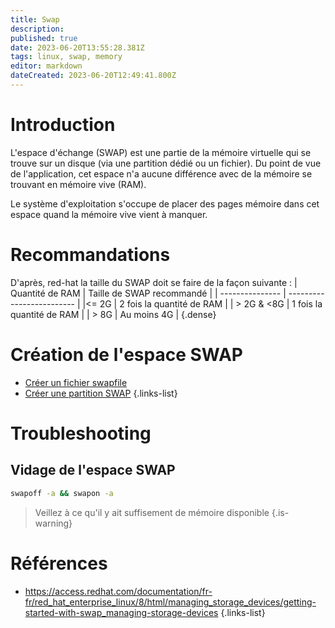 ```yaml
---
title: Swap
description: 
published: true
date: 2023-06-20T13:55:28.381Z
tags: linux, swap, memory
editor: markdown
dateCreated: 2023-06-20T12:49:41.800Z
---
```


# Introduction
L'espace d'échange (SWAP) est une partie de la mémoire virtuelle qui se trouve sur un disque (via une partition dédié ou un fichier). Du point de vue de l'application, cet espace n'a aucune différence avec de la mémoire se trouvant en mémoire vive (RAM).

Le système d'exploitation s'occupe de placer des pages mémoire dans cet espace quand la mémoire vive vient à manquer.

# Recommandations
D'après, red-hat la taille du SWAP doit se faire de la façon suivante :
| Quantité de RAM	| Taille de SWAP recommandé |
| --------------- | ------------------------- |
|<= 2G            | 2 fois la quantité de RAM |
| > 2G & <8G      |	1 fois la quantité de RAM |
| > 8G            |	Au moins 4G               |
{.dense}

# Création de l'espace SWAP
- [Créer un fichier swapfile](/swap/swapfile)
- [Créer une partition SWAP](/swap/swap-part)
{.links-list}

# Troubleshooting
## Vidage de l'espace SWAP
```bash
swapoff -a && swapon -a
```
> Veillez à ce qu'il y ait suffisement de mémoire disponible
{.is-warning}

# Références
- https://access.redhat.com/documentation/fr-fr/red_hat_enterprise_linux/8/html/managing_storage_devices/getting-started-with-swap_managing-storage-devices
{.links-list}
